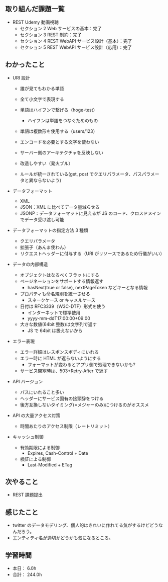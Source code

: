 ## 取り組んだ課題一覧

- REST Udemy 動画視聴
  - セクション 2 Web サービスの基本：完了
  - セクション 3 REST 制約：完了
  - セクション 4 REST WebAPI サービス設計（基本）：完了
  - セクション 5 REST WebAPI サービス設計（応用）：完了

## わかったこと

- URI 設計

  - 誰が見てもわかる単語
  - 全て小文字で表現する
  - 単語はハイフンで繋げる（hoge-test）
    - ハイフンは単語をつなぐためのもの
  - 単語は複数形を使用する（users/123）

  - エンコードを必要とする文字を使わない
  - サーバー側のアーキテクチャを反映しない
  - 改造しやすい（発火ブル）
  - ルールが統一されている(get, post でクエリパラメータ、パスパラメータと異ならないよう)

- データフォーマット

  - XML
  - JSON：XML に比べてデータ量減らせる
  - JSONP：データフォーマットに見えるが JS のコード、クロスドメインでデータ受け渡し可能

- データフォーマットの指定方法 3 種類

  - クエリパラメータ
  - 拡張子（あんま使わん）
  - リクエストヘッダーに付与する（URI がリソースであるため行儀がいい）

- データの内部構造

  - オブジェクトはなるべくフラットにする
  - ページネーションをサポートする情報返す
    - hasNext(true or false), nextPageToken などキーとなる情報
  - プロパティも命名規則を統一させる
    - スネークケース or キャメルケース
  - 日付は RFC3339（W3C-DTF）形式を使う
    - インターネットで標準使用
    - yyyy-mm-ddT17:00:00+09:00
  - 大きな数値(64bit 整数)は文字列で返す
    - JS で 64bit は扱えないから

- エラー表現

  - エラー詳細はレスポンスボディにいれる
  - エラー時に HTML が返らないようにする
    - フォーマットが変わるとアプリ側で処理できないかも?
  - サービス閉塞時は、503+Retry-After で返す

- API バージョン

  - パスにいれること多い
  - ヘッダーにサービス固有の接頭辞をつける
  - 後方互換しないタイミング(=メジャーのみ)につけるのがオススメ

- API の大量アクセス対策

  - 時間あたりのアクセス制限（レートリミット）

- キャッシュ制御
  - 有効期限による制御
    - Expires, Cash-Control + Date
  - 検証による制御
    - Last-Modified + ETag

## 次やること

- REST 課題提出

## 感じたこと

- twitter のデータモデリング、個人的はきれいに作れてる気がするけどどうなんだろう。
- エンティティ名が適切かどうかも気になるところ。

## 学習時間

- 本日： 6.0h
- 合計： 244.0h
